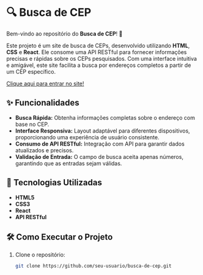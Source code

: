 # 🔍 Busca de CEP

Bem-vindo ao repositório do **Busca de CEP**! 🚀

Este projeto é um site de busca de CEPs, desenvolvido utilizando **HTML**, **CSS** e **React**. Ele consome uma API RESTful para fornecer informações precisas e rápidas sobre os CEPs pesquisados. Com uma interface intuitiva e amigável, este site facilita a busca por endereços completos a partir de um CEP específico.

<a href="https://alysxn.github.io/Buscador-CEP/">Clique aqui para entrar no site!</a>

## ✨ Funcionalidades

- **Busca Rápida:** Obtenha informações completas sobre o endereço com base no CEP.
- **Interface Responsiva:** Layout adaptável para diferentes dispositivos, proporcionando uma experiência de usuário consistente.
- **Consumo de API RESTful:** Integração com API para garantir dados atualizados e precisos.
- **Validação de Entrada:** O campo de busca aceita apenas números, garantindo que as entradas sejam válidas.

## 🚀 Tecnologias Utilizadas

- **HTML5**
- **CSS3**
- **React**
- **API RESTful**

## 🛠️ Como Executar o Projeto

1. Clone o repositório:
   ```bash
   git clone https://github.com/seu-usuario/busca-de-cep.git
